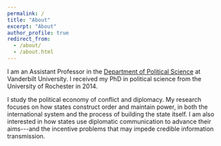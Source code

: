 ```yaml
---
permalink: /
title: "About"
excerpt: "About"
author_profile: true
redirect_from: 
  - /about/
  - /about.html
---
```


I am an Assistant Professor in the [Department of Political Science](http://vanderbilt.edu/political-science/) at Vanderbilt University.
I received my PhD in political science from the University of Rochester in 2014.

I study the political economy of conflict and diplomacy.
My research focuses on how states construct order and maintain power, in both the international system and the process of building the state itself.
I am also interested in how states use diplomatic communication to advance their aims---and the incentive problems that may impede credible information transmission.

